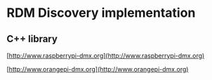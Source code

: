 # RDM Discovery implementation 
## C++ library  

[http://www.raspberrypi-dmx.org](http://www.raspberrypi-dmx.org)

[http://www.orangepi-dmx.org](http://www.orangepi-dmx.org)